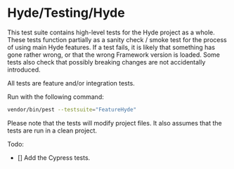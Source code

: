 # Hyde/Testing/Hyde

This test suite contains high-level tests for the Hyde project as a whole.
These tests function partially as a sanity check / smoke test for the
process of using main Hyde features. If a test fails, it is likely that
something has gone rather wrong, or that the wrong Framework version
is loaded. Some tests also check that possibly breaking changes
are not accidentally introduced.

All tests are feature and/or integration tests.

Run with the following command:

```bash
vendor/bin/pest --testsuite="FeatureHyde"
```

Please note that the tests will modify project files.
It also assumes that the tests are run in a clean project.

Todo:

- [] Add the Cypress tests.

